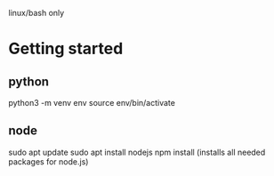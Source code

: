 linux/bash only

# Getting started
## python
python3 -m venv env
source env/bin/activate

## node
sudo apt update
sudo apt install nodejs
npm install (installs all needed packages for node.js)